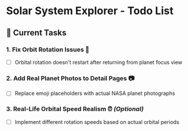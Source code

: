 # Solar System Explorer - Todo List

## 🚀 Current Tasks

### 1. **Fix Orbit Rotation Issues** 🔧

- [ ] Orbital rotation doesn't restart after returning from planet focus view

### 2. **Add Real Planet Photos to Detail Pages** 📷

- [ ] Replace emoji placeholders with actual NASA planet photographs

### 3. **Real-Life Orbital Speed Realism** ⏰ _(Optional)_

- [ ] Implement different rotation speeds based on actual orbital periods

